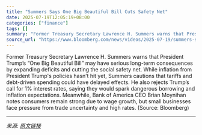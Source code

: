 ```yaml
---
title: "Summers Says One Big Beautiful Bill Cuts Safety Net"
date: 2025-07-19T12:05:19+08:00
categories: ["finance"]
tags: []
summary: "Former Treasury Secretary Lawrence H. Summers warns that President Trump’s “One Big Beautiful Bill” may have serious long-term consequences by expanding deficits and cutting the social safety net. Whi"
source_url: "https://www.bloomberg.com/news/videos/2025-07-19/summers-says-one-big-beautiful-bill-cuts-safety-net-video"
---
```


Former Treasury Secretary Lawrence H. Summers warns that President Trump’s “One Big Beautiful Bill” may have serious long-term consequences by expanding deficits and cutting the social safety net. While inflation from President Trump's policies hasn’t hit yet, Summers cautions that tariffs and debt-driven spending could have delayed effects. He also rejects Trump’s call for 1% interest rates, saying they would spark dangerous borrowing and inflation expectations. Meanwhile, Bank of America CEO Brian Moynihan notes consumers remain strong due to wage growth, but small businesses face pressure from trade uncertainty and high rates. (Source: Bloomberg)

---

*来源: [原文链接](https://www.bloomberg.com/news/videos/2025-07-19/summers-says-one-big-beautiful-bill-cuts-safety-net-video)*
